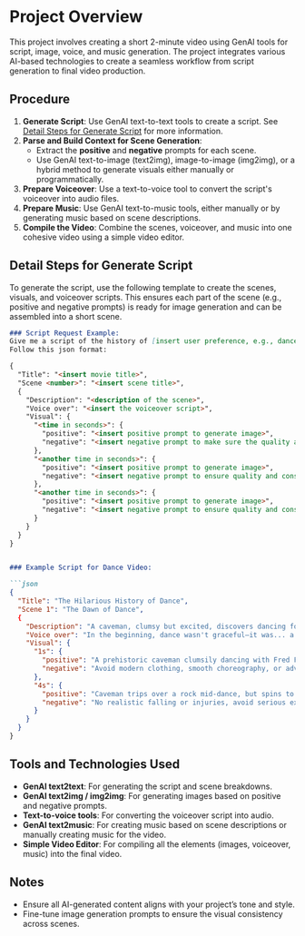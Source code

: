 
# Project Overview

This project involves creating a short 2-minute video using GenAI tools for script, image, voice, and music generation. The project integrates various AI-based technologies to create a seamless workflow from script generation to final video production.

## Procedure

1. **Generate Script**: Use GenAI text-to-text tools to create a script. See [Detail Steps for Generate Script](#detail-steps-for-generate-script) for more information.
2. **Parse and Build Context for Scene Generation**:
   - Extract the **positive** and **negative** prompts for each scene.
   - Use GenAI text-to-image (text2img), image-to-image (img2img), or a hybrid method to generate visuals either manually or programmatically.
3. **Prepare Voiceover**: Use a text-to-voice tool to convert the script's voiceover into audio files.
4. **Prepare Music**: Use GenAI text-to-music tools, either manually or by generating music based on scene descriptions.
5. **Compile the Video**: Combine the scenes, voiceover, and music into one cohesive video using a simple video editor.

## Detail Steps for Generate Script

To generate the script, use the following template to create the scenes, visuals, and voiceover scripts. This ensures each part of the scene (e.g., positive and negative prompts) is ready for image generation and can be assembled into a short scene.
```markdown
### Script Request Example:
Give me a script of the history of [insert user preference, e.g., dance] for a 2-minute video. It contains scenes, visuals, and a voiceover script. For the visuals, embed well-known artists or characters with a funny/comedy vibe. Breakdown the visuals into multiple image generation prompts for an LLM which at the end can be compiled into a short scene. Provide both positive and negative prompts.
Follow this json format:

{
  "Title": "<insert movie title>",
  "Scene <number>": "<insert scene title>",
  {
    "Description": "<description of the scene>",
    "Voice over": "<insert the voiceover script>",
    "Visual": {
      "<time in seconds>": {
        "positive": "<insert positive prompt to generate image>",
        "negative": "<insert negative prompt to make sure the quality and consistency>"
      },
      "<another time in seconds>": {
        "positive": "<insert positive prompt to generate image>",
        "negative": "<insert negative prompt to ensure quality and consistency>"
      },
      "<another time in seconds>": {
        "positive": "<insert positive prompt to generate image>",
        "negative": "<insert negative prompt to ensure quality and consistency>"
      }
    }
  }
}


### Example Script for Dance Video:

```json
{
  "Title": "The Hilarious History of Dance",
  "Scene 1": "The Dawn of Dance",
  {
    "Description": "A caveman, clumsy but excited, discovers dancing for the first time. Famous prehistoric character Fred Flintstone joins in the fun, bringing laughter to the prehistoric era.",
    "Voice over": "In the beginning, dance wasn't graceful—it was... a bit of a stumble.",
    "Visual": {
      "1s": {
        "positive": "A prehistoric caveman clumsily dancing with Fred Flintstone in a rocky terrain. Both are making goofy faces. The dance looks more like jumping and stumbling. Primitive, stone-age background.",
        "negative": "Avoid modern clothing, smooth choreography, or advanced environments."
      },
      "4s": {
        "positive": "Caveman trips over a rock mid-dance, but spins to recover, Fred Flintstone laughing heartily in the background. The movement looks accidental and funny.",
        "negative": "No realistic falling or injuries, avoid serious expressions or realistic stone textures."
      }
    }
  }
}
```

## Tools and Technologies Used

- **GenAI text2text**: For generating the script and scene breakdowns.
- **GenAI text2img / img2img**: For generating images based on positive and negative prompts.
- **Text-to-voice tools**: For converting the voiceover script into audio.
- **GenAI text2music**: For creating music based on scene descriptions or manually creating music for the video.
- **Simple Video Editor**: For compiling all the elements (images, voiceover, music) into the final video.

## Notes

- Ensure all AI-generated content aligns with your project’s tone and style.
- Fine-tune image generation prompts to ensure the visual consistency across scenes.
```

